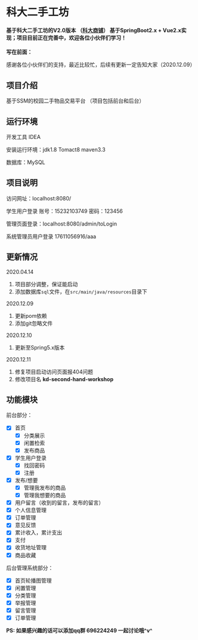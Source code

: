 # 科大二手工坊

#### 基于科大二手工坊的V2.0版本  （[科大商铺](https://github.com/lvr1997/kd-shop)） 基于SpringBoot2.x + Vue2.x实现；项目目前正在完善中，欢迎各位小伙伴们学习！

**写在前面：**

感谢各位小伙伴们的支持，最近比较忙，后续有更新一定告知大家（2020.12.09）

## 项目介绍

基于SSM的校园二手物品交易平台
（项目包括前台和后台）

## 运行环境

开发工具 IDEA

安装运行环境：jdk1.8   Tomact8  maven3.3 

数据库：MySQL 

## 项目说明

访问网址：localhost:8080/

学生用户登录 账号：15232103749 密码：123456

管理页面登录：localhost:8080/admin/toLogin

系统管理员用户登录  17611056916/aaa

## 更新情况

2020.04.14 
1. 项目部分调整，保证能启动
2. 添加数据库`sql`文件，在`src/main/java/resources`目录下

2020.12.09

1. 更新pom依赖
2. 添加git忽略文件

2020.12.10

1. 更新至Spring5.x版本 

2020.12.11

1. 修复项目启动访问页面报404问题
2. 修改项目名 **kd-second-hand-workshop**


## 功能模块

前台部分：
- [x] 首页
    - [x] 分类展示
    - [x] 闲置检索
    - [x] 发布商品
- [x] 学生用户登录
    - [x] 找回密码
    - [x] 注册
- [x] 发布/想要
    - [x] 管理我发布的商品
    - [x] 管理我想要的商品    
- [x] 用户留言（收到的留言，发布的留言）
- [x] 个人信息管理
- [x] 订单管理
- [x] 意见反馈
- [x] 累计收入，累计支出
- [x] 支付
- [x] 收货地址管理
- [x] 商品收藏

后台管理系统部分：

- [x] 首页轮播图管理
- [x] 闲置管理
- [x] 分类管理
- [x] 举报管理
- [x] 留言管理
- [x] 订单管理

**PS: 如果感兴趣的话可以添加qq群 696224249 一起讨论哦^v^**
